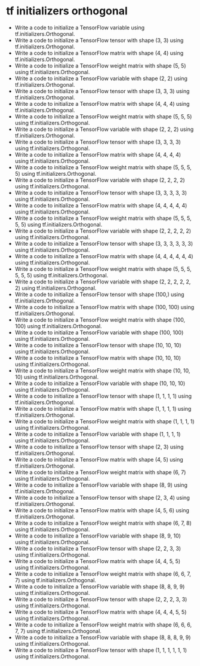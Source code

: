 # tf initializers orthogonal

- Write a code to initialize a TensorFlow variable using tf.initializers.Orthogonal.
- Write a code to initialize a TensorFlow tensor with shape (3, 3) using tf.initializers.Orthogonal.
- Write a code to initialize a TensorFlow matrix with shape (4, 4) using tf.initializers.Orthogonal.
- Write a code to initialize a TensorFlow weight matrix with shape (5, 5) using tf.initializers.Orthogonal.
- Write a code to initialize a TensorFlow variable with shape (2, 2) using tf.initializers.Orthogonal.
- Write a code to initialize a TensorFlow tensor with shape (3, 3, 3) using tf.initializers.Orthogonal.
- Write a code to initialize a TensorFlow matrix with shape (4, 4, 4) using tf.initializers.Orthogonal.
- Write a code to initialize a TensorFlow weight matrix with shape (5, 5, 5) using tf.initializers.Orthogonal.
- Write a code to initialize a TensorFlow variable with shape (2, 2, 2) using tf.initializers.Orthogonal.
- Write a code to initialize a TensorFlow tensor with shape (3, 3, 3, 3) using tf.initializers.Orthogonal.
- Write a code to initialize a TensorFlow matrix with shape (4, 4, 4, 4) using tf.initializers.Orthogonal.
- Write a code to initialize a TensorFlow weight matrix with shape (5, 5, 5, 5) using tf.initializers.Orthogonal.
- Write a code to initialize a TensorFlow variable with shape (2, 2, 2, 2) using tf.initializers.Orthogonal.
- Write a code to initialize a TensorFlow tensor with shape (3, 3, 3, 3, 3) using tf.initializers.Orthogonal.
- Write a code to initialize a TensorFlow matrix with shape (4, 4, 4, 4, 4) using tf.initializers.Orthogonal.
- Write a code to initialize a TensorFlow weight matrix with shape (5, 5, 5, 5, 5) using tf.initializers.Orthogonal.
- Write a code to initialize a TensorFlow variable with shape (2, 2, 2, 2, 2) using tf.initializers.Orthogonal.
- Write a code to initialize a TensorFlow tensor with shape (3, 3, 3, 3, 3, 3) using tf.initializers.Orthogonal.
- Write a code to initialize a TensorFlow matrix with shape (4, 4, 4, 4, 4, 4) using tf.initializers.Orthogonal.
- Write a code to initialize a TensorFlow weight matrix with shape (5, 5, 5, 5, 5, 5) using tf.initializers.Orthogonal.
- Write a code to initialize a TensorFlow variable with shape (2, 2, 2, 2, 2, 2) using tf.initializers.Orthogonal.
- Write a code to initialize a TensorFlow tensor with shape (100,) using tf.initializers.Orthogonal.
- Write a code to initialize a TensorFlow matrix with shape (100, 100) using tf.initializers.Orthogonal.
- Write a code to initialize a TensorFlow weight matrix with shape (100, 100) using tf.initializers.Orthogonal.
- Write a code to initialize a TensorFlow variable with shape (100, 100) using tf.initializers.Orthogonal.
- Write a code to initialize a TensorFlow tensor with shape (10, 10, 10) using tf.initializers.Orthogonal.
- Write a code to initialize a TensorFlow matrix with shape (10, 10, 10) using tf.initializers.Orthogonal.
- Write a code to initialize a TensorFlow weight matrix with shape (10, 10, 10) using tf.initializers.Orthogonal.
- Write a code to initialize a TensorFlow variable with shape (10, 10, 10) using tf.initializers.Orthogonal.
- Write a code to initialize a TensorFlow tensor with shape (1, 1, 1, 1) using tf.initializers.Orthogonal.
- Write a code to initialize a TensorFlow matrix with shape (1, 1, 1, 1) using tf.initializers.Orthogonal.
- Write a code to initialize a TensorFlow weight matrix with shape (1, 1, 1, 1) using tf.initializers.Orthogonal.
- Write a code to initialize a TensorFlow variable with shape (1, 1, 1, 1) using tf.initializers.Orthogonal.
- Write a code to initialize a TensorFlow tensor with shape (2, 3) using tf.initializers.Orthogonal.
- Write a code to initialize a TensorFlow matrix with shape (4, 5) using tf.initializers.Orthogonal.
- Write a code to initialize a TensorFlow weight matrix with shape (6, 7) using tf.initializers.Orthogonal.
- Write a code to initialize a TensorFlow variable with shape (8, 9) using tf.initializers.Orthogonal.
- Write a code to initialize a TensorFlow tensor with shape (2, 3, 4) using tf.initializers.Orthogonal.
- Write a code to initialize a TensorFlow matrix with shape (4, 5, 6) using tf.initializers.Orthogonal.
- Write a code to initialize a TensorFlow weight matrix with shape (6, 7, 8) using tf.initializers.Orthogonal.
- Write a code to initialize a TensorFlow variable with shape (8, 9, 10) using tf.initializers.Orthogonal.
- Write a code to initialize a TensorFlow tensor with shape (2, 2, 3, 3) using tf.initializers.Orthogonal.
- Write a code to initialize a TensorFlow matrix with shape (4, 4, 5, 5) using tf.initializers.Orthogonal.
- Write a code to initialize a TensorFlow weight matrix with shape (6, 6, 7, 7) using tf.initializers.Orthogonal.
- Write a code to initialize a TensorFlow variable with shape (8, 8, 9, 9) using tf.initializers.Orthogonal.
- Write a code to initialize a TensorFlow tensor with shape (2, 2, 2, 3, 3) using tf.initializers.Orthogonal.
- Write a code to initialize a TensorFlow matrix with shape (4, 4, 4, 5, 5) using tf.initializers.Orthogonal.
- Write a code to initialize a TensorFlow weight matrix with shape (6, 6, 6, 7, 7) using tf.initializers.Orthogonal.
- Write a code to initialize a TensorFlow variable with shape (8, 8, 8, 9, 9) using tf.initializers.Orthogonal.
- Write a code to initialize a TensorFlow tensor with shape (1, 1, 1, 1, 1, 1) using tf.initializers.Orthogonal.